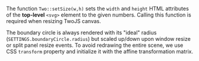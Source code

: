 
The function `Two::setSize(w,h)` sets the `width` and `height` HTML attributes of the **top-level**
`<svg>` element to the given numbers. Calling this function is required when resizing TwoJS canvas.

The boundary circle is always rendered with its "ideal" radius (`SETTINGS.boundaryCircle.radius`) but scaled up/down upon
window resize or split panel resize events. To avoid redrawing the entire scene, we use CSS `transform` property and initialize it with the affine transformation matrix.